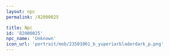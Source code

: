 ```yaml
---
layout: npc
permalink: /82000025

title: Npc
id: '82000025'
npc_name: 'Unknown'
icon_url: 'portrait/mob/23501001_b_yuperiarbladerdark_p.png'
---
```

